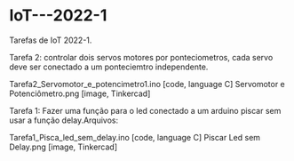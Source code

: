 # IoT---2022-1
Tarefas de IoT 2022-1.

Tarefa 2: controlar dois servos motores por ponteciometros, cada servo deve ser conectado a um ponteciemtro independente.

Tarefa2_Servomotor_e_potencimetro1.ino [code, language C]
Servomotor e Potenciômetro.png [image, Tinkercad]

Tarefa 1: Fazer uma função para o led conectado a um arduino piscar sem usar a função delay.Arquivos:

Tarefa1_Pisca_led_sem_delay.ino [code, language C]
Piscar Led sem Delay.png [image, Tinkercad]





